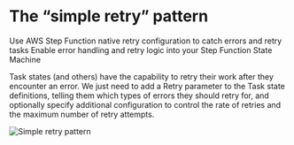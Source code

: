 # The “simple retry” pattern

Use AWS Step Function native retry configuration to catch errors and retry tasks
Enable error handling and retry logic into your Step Function State Machine

Task states (and others) have the capability to retry their work after they encounter an error. We just need to add a Retry parameter to the Task state definitions, telling them which types of errors they should retry for, and optionally specify additional configuration to control the rate of retries and the maximum number of retry attempts.


![Simple retry pattern](http://serverlessland.com/assets/images/workflows/simple-retry.png)